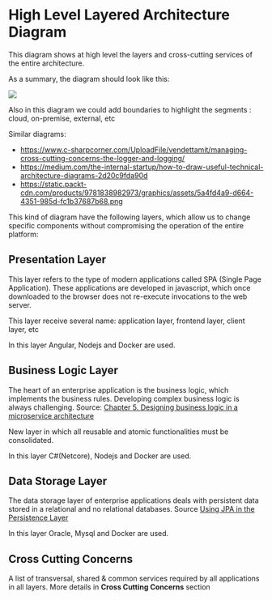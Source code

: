 <!--
{
  "order":1,
  "title": "High Level Layered Architecture Diagram"
}
-->

# High Level Layered Architecture Diagram

This diagram shows at high level the layers and cross-cutting services of the entire architecture.

As a summary, the diagram should look like this:

![](https://i.ibb.co/KqbxJgK/Managing-Cross-Cutting.jpg)

Also in this diagram we could add boundaries to highlight the segments : cloud, on-premise, external, etc

Similar diagrams:

- https://www.c-sharpcorner.com/UploadFile/vendettamit/managing-cross-cutting-concerns-the-logger-and-logging/
- https://medium.com/the-internal-startup/how-to-draw-useful-technical-architecture-diagrams-2d20c9fda90d
- https://static.packt-cdn.com/products/9781838982973/graphics/assets/5a4fd4a9-d664-4351-985d-fc1b37687b68.png

This kind of diagram have the following layers, which allow us to change specific components without compromising the operation of the entire platform:

## Presentation Layer

This layer refers to the type of modern applications called SPA (Single Page Application). These applications are developed in javascript, which once downloaded to the browser does not re-execute invocations to the web server.

This layer receive several name: application layer, frontend layer, client layer, etc

In this layer Angular, Nodejs and Docker are used.

## Business Logic Layer

The heart of an enterprise application is the business logic, which implements the business rules. Developing complex business logic is always challenging. Source: [Chapter 5. Designing business logic in a microservice architecture](https://livebook.manning.com/book/microservices-patterns/chapter-5/3)

New layer in which all reusable and atomic functionalities must be consolidated.

In this layer C#(Netcore), Nodejs and Docker are used.

## Data Storage Layer

The data storage layer of enterprise applications deals with persistent data stored in a relational and no relational databases. Source [Using JPA in the Persistence Layer](https://help.sap.com/doc/saphelp_nw73/7.3.16/en-US/49/ede1daba7b088be10000000a421937/content.htm?no_cache=true)

In this layer Oracle, Mysql and Docker are used.

## Cross Cutting Concerns

A list of transversal, shared & common services required by all applications in all layers. More details in **Cross Cutting Concerns** section
